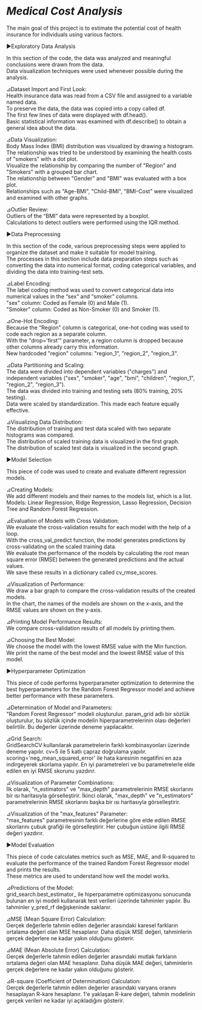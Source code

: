 # *Medical Cost Analysis*

The main goal of this project is to estimate the potential cost of health insurance for individuals using various factors.

▶Exploratory Data Analysis

In this section of the code, the data was analyzed and meaningful conclusions were drawn from the data.
</br>
Data visualization techniques were used whenever possible during the analysis.

⊿Dataset Import and First Look:
</br>
Health insurance data was read from a CSV file and assigned to a variable named data.
</br>
To preserve the data, the data was copied into a copy called df.
</br>
The first few lines of data were displayed with df.head().
</br>
Basic statistical information was examined with df.describe() to obtain a general idea about the data.

⊿Data Visualization:
</br>
Body Mass Index (BMI) distribution was visualized by drawing a histogram.
</br>
The relationship was tried to be understood by examining the health costs of "smokers" with a dot plot.
</br>
Visualize the relationship by comparing the number of "Region" and "Smokers" with a grouped bar chart.
</br>
The relationship between "Gender" and "BMI" was evaluated with a box plot.
</br>
Relationships such as "Age-BMI", "Child-BMI", "BMI-Cost" were visualized and examined with other graphs.

⊿Outlier Review:
</br>
Outliers of the “BMI” data were represented by a boxplot.
</br>
Calculations to detect outliers were performed using the IQR method.

▶Data Preprocessing

In this section of the code, various preprocessing steps were applied to organize the dataset and make it suitable for model training.
</br>
The processes in this section include data preparation steps such as converting the data into numerical format, coding categorical variables, and dividing the data into training-test sets.

⊿Label Encoding:
</br>
The label coding method was used to convert categorical data into numerical values ​​in the “sex” and “smoker” columns.
</br>
"sex" column: Coded as Female (0) and Male (1).
</br>
"Smoker" column: Coded as Non-Smoker (0) and Smoker (1).

⊿One-Hot Encoding:
</br>
Because the “Region” column is categorical, one-hot coding was used to code each region as a separate column.
</br>
With the "drop='first'" parameter, a region column is dropped because other columns already carry this information.
</br>
New hardcoded "region" columns: "region_1", "region_2", "region_3".

⊿Data Partitioning and Scaling:
</br>
The data were divided into dependent variables ("charges") and independent variables ("sex", "smoker", "age", "bmi", "children", "region_1", "region_2", "region_3").
</br>
The data was divided into training and testing sets (80% training, 20% testing).
</br>
Data were scaled by standardization. This made each feature equally effective.

⊿Visualizing Data Distribution:
</br>
The distribution of training and test data scaled with two separate histograms was compared.
</br>
The distribution of scaled training data is visualized in the first graph.
</br>
The distribution of scaled test data is visualized in the second graph.

▶Model Selection

This piece of code was used to create and evaluate different regression models.

⊿Creating Models:
</br>
We add different models and their names to the models list, which is a list.
</br>
Models: Linear Regression, Ridge Regression, Lasso Regression, Decision Tree and Random Forest Regression.

⊿Evaluation of Models with Cross Validation:
</br>
We evaluate the cross-validation results for each model with the help of a loop.
</br>
With the cross_val_predict function, the model generates predictions by cross-validating on the scaled training data.
</br>
We evaluate the performance of the models by calculating the root mean square error (RMSE) between the generated predictions and the actual values.
</br>
We save these results in a dictionary called cv_rmse_scores.

⊿Visualization of Performance:
</br>
We draw a bar graph to compare the cross-validation results of the created models.
</br>
In the chart, the names of the models are shown on the x-axis, and the RMSE values ​​are shown on the y-axis.

⊿Printing Model Performance Results:
</br>
We compare cross-validation results of all models by printing them.

⊿Choosing the Best Model:
</br>
We choose the model with the lowest RMSE value with the Min function.
</br>
We print the name of the best model and the lowest RMSE value of this model.

▶Hyperparameter Optimization

This piece of code performs hyperparameter optimization to determine the best hyperparameters for the Random Forest Regressor model and achieve better performance with these parameters.

⊿Determination of Model and Parameters:
</br>
"Random Forest Regressor" modeli oluşturulur.
param_grid adlı bir sözlük oluşturulur, bu sözlük içinde modelin hiperparametrelerinin olası değerleri belirtilir. Bu değerler üzerinde deneme yapılacaktır.

⊿Grid Search:
</br>
GridSearchCV kullanılarak parametrelerin farklı kombinasyonları üzerinde deneme yapılır.
cv=5 ile 5 katlı çapraz doğrulama yapılır.
scoring='neg_mean_squared_error' ile hata karesinin negatifini en aza indirgeyerek skorlama yapılır.
En iyi parametreleri ve bu parametrelerle elde edilen en iyi RMSE skorunu yazdırır.

⊿Visualization of Parameter Combinations:
</br>
İlk olarak, "n_estimators" ve "max_depth" parametrelerinin RMSE skorlarını bir ısı haritasıyla görselleştirir.
İkinci olarak, "max_depth" ve "n_estimators" parametrelerinin RMSE skorlarını başka bir ısı haritasıyla görselleştirir.

⊿Visualization of the "max_features" Parameter:
</br>
"max_features" parametresinin farklı değerlerine göre elde edilen RMSE skorlarını çubuk grafiği ile görselleştirir.
Her çubuğun üstüne ilgili RMSE değeri yazdırır.

▶Model Evaluation

This piece of code calculates metrics such as MSE, MAE, and R-squared to evaluate the performance of the trained Random Forest Regressor model and prints the results.
</br>
These metrics are used to understand how well the model works.

⊿Predictions of the Model:
</br>
grid_search.best_estimator_ ile hiperparametre optimizasyonu sonucunda bulunan en iyi modeli kullanarak test verileri üzerinde tahminler yapılır.
Bu tahminler y_pred_rf değişkeninde saklanır.

⊿MSE (Mean Square Error) Calculation:
</br>
Gerçek değerlerle tahmin edilen değerler arasındaki karesel farkların ortalama değeri olan MSE hesaplanır.
Daha düşük MSE değeri, tahminlerin gerçek değerlere ne kadar yakın olduğunu gösterir.

⊿MAE (Mean Absolute Error) Calculation:
</br>
Gerçek değerlerle tahmin edilen değerler arasındaki mutlak farkların ortalama değeri olan MAE hesaplanır.
Daha düşük MAE değeri, tahminlerin gerçek değerlere ne kadar yakın olduğunu gösterir.

⊿R-square (Coefficient of Determination) Calculation:
</br>
Gerçek değerlerle tahmin edilen değerler arasındaki varyans oranını hesaplayan R-kare hesaplanır.
1'e yaklaşan R-kare değeri, tahmin modelinin gerçek verileri ne kadar iyi açıkladığını gösterir.
